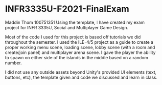 # INFR3335U-F2021-FinalExam

Maddin Thom 100751351
Using the template, I have created my exam project for INFR 3335U, Social and Multiplayer Game Design.

Most of the code I used for this project is based off tutorials we did throughout the semester. I used the ILE-4/5 project as a guide to create a proper working menu scene, loading scene, lobby scene (with a room and create/join panel) and multiplayer arena scene. I gave the player the ability to spawn on either side of the islands in the middle based on a random number.

I did not use any outside assets beyond Unity's provided UI elements (text, buttons, etc), the template given and code we discussed and learn in class.
